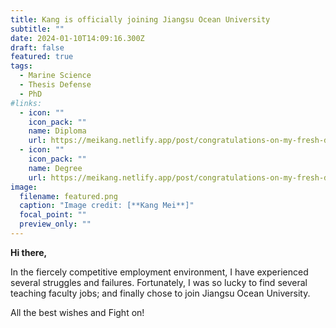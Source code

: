 ```yaml
---
title: Kang is officially joining Jiangsu Ocean University
subtitle: ""
date: 2024-01-10T14:09:16.300Z
draft: false
featured: true
tags:
  - Marine Science
  - Thesis Defense
  - PhD
#links:
  - icon: ""
    icon_pack: ""
    name: Diploma
    url: https://meikang.netlify.app/post/congratulations-on-my-fresh-doctorate/Meikang_PHD_Diploma_Certificate.pdf
  - icon: ""
    icon_pack: ""
    name: Degree
    url: https://meikang.netlify.app/post/congratulations-on-my-fresh-doctorate/Meikang_PHD_Degree_Proofing.pdf
image:
  filename: featured.png
  caption: "Image credit: [**Kang Mei**]"
  focal_point: ""
  preview_only: ""
---
```

**Hi there,**

   In the fiercely competitive employment environment, I  have experienced several struggles and failures. Fortunately, I was so lucky to find several teaching faculty jobs; and finally chose to join Jiangsu Ocean University.  

   All the best wishes and Fight on!
